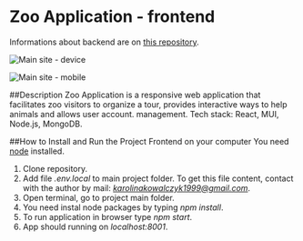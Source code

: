 # Zoo Application - frontend

Informations about backend are on [this repository](https://github.com/karolinakowalczyk/zoo-app-backend).

![Main site - device](https://i.ibb.co/dDR3Lrw/zoo-app-computer.png)

![Main site - mobile](https://ibb.co/yQW3my2)

##Description
Zoo Application is a responsive web application that facilitates zoo visitors to organize a tour, provides interactive ways to help animals and allows user account. management.
Tech stack: React, MUI, Node.js, MongoDB.

##How to Install and Run the Project Frontend on your computer
You need [node](https://nodejs.org/en/) installed.
1. Clone repository.
2. Add file *.env.local* to main project folder. To get this file content, contact with the author by mail: *karolinakowalczyk1999@gmail.com*.
3. Open terminal, go to project main folder.
3. You need instal node packages by typing *npm install*.
3. To run application in browser type *npm start*.
4. App should running on *localhost:8001*.
